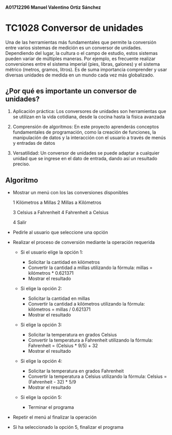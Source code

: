 #### A01712296 Manuel Valentino Ortiz Sánchez
# TC1028 Conversor de unidades 

Una de las herramientas más fundamentales que permite la conversión entre varios sistemas de medición es un conversor de unidades. Dependiendo del lugar, la cultura o el campo de estudio, estos sistemas pueden variar de múltiples maneras. Por ejemplo, es frecuente realizar conversiones entre el sistema imperial (pies, libras, galones) y el sistema métrico (metros, gramos, litros). Es de suma importancia comprender y usar diversas unidades de medida en un mundo cada vez más globalizado.


## ¿Por qué es importante un conversor de unidades?

1. Aplicación práctica: Los conversores de unidades son herramientas que se utilizan en la vida cotidiana, desde la cocina hasta la física avanzada

2. Comprensión de algoritmos: En este proyecto aprenderás conceptos fundamentales de programación, como la creación de funciones, la manipulación de datos y la interacción con el usuario a través de menús y entradas de datos

3. Versatilidad: Un conversor de unidades se puede adaptar a cualquier unidad que se ingrese en el dato de entrada, dando así un resultado preciso.



## Algoritmo                                               

* Mostrar un menú con los las conversiones disponibles

     1 Kilómetros a Millas  2 Millas a Kilómetros

     3 Celsius a Fahrenheit  4 Fahrenheit a Celsius

     4 Salir
   
* Pedirle al usuario que seleccione una opción

* Realizar el proceso de conversión mediante la operación requerida

  * Si el usuario elige la opción 1:
     * Solicitar la cantidad en kilómetros
     * Convertir la cantidad a millas utilizando la fórmula: millas = kilómetros * 0.621371
     * Mostrar el resultado

  * Si elige la opción 2:
    * Solicitar la cantidad en millas
    * Convertir la cantidad a kilómetros utilizando la fórmula: kilómetros = millas / 0.621371
    * Mostrar el resultado

  * Si elige la opción 3:
    * Solicitar la temperatura en grados Celsius
    * Convertir la temperatura a Fahrenheit utilizando la fórmula: Fahrenheit = (Celsius * 9/5) + 32
    * Mostrar el resultado

  * Si elige la opción 4:
    * Solicitar la temperatura en grados Fahrenheit
    * Convertir la temperatura a Celsius utilizando la fórmula: Celsius = (Fahrenheit - 32) * 5/9
    * Mostrar el resultado

  * Si elige la opción 5:
    * Terminar el programa

* Repetir el menú al finalizar la operación

* Si ha seleccionado la opción 5, finalizar el programa  
